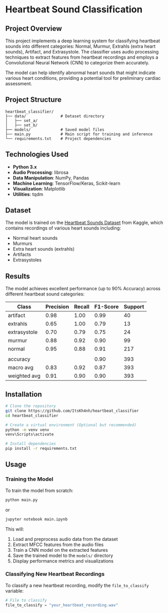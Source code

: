 
# Heartbeat Sound Classification

## Project Overview
This project implements a deep learning system for classifying heartbeat sounds into different categories: Normal, Murmur, Extrahls (extra heart sounds), Artifact, and Extrasystole. The classifier uses audio processing techniques to extract features from heartbeat recordings and employs a Convolutional Neural Network (CNN) to categorize them accurately.

The model can help identify abnormal heart sounds that might indicate various heart conditions, providing a potential tool for preliminary cardiac assessment.

## Project Structure
```
heartbeat_classifier/
├── data/               # Dataset directory
│   ├── set_a/          
│   ├── set_b/          
├── models/             # Saved model files
├── main.py             # Main script for training and inference
└── requirements.txt    # Project dependencies
```

## Technologies Used
- **Python 3.x**
- **Audio Processing**: librosa
- **Data Manipulation**: NumPy, Pandas
- **Machine Learning**: TensorFlow/Keras, Scikit-learn
- **Visualization**: Matplotlib
- **Utilities**: tqdm

## Dataset
The model is trained on the [Heartbeat Sounds Dataset](https://www.kaggle.com/datasets/kinguistics/heartbeat-sounds) from Kaggle, which contains recordings of various heart sounds including:
- Normal heart sounds
- Murmurs
- Extra heart sounds (extrahls)
- Artifacts
- Extrasystoles

## Results
The model achieves excellent performance (up to 90% Accuracy) across different heartbeat sound categories:

| Class       | Precision | Recall | F1-Score | Support |
|-------------|-----------|--------|----------|---------|
| artifact    | 0.98      | 1.00   | 0.99     | 40      |
| extrahls    | 0.65      | 1.00   | 0.79     | 13      |
| extrasystole| 0.70      | 0.79   | 0.75     | 24      |
| murmur      | 0.88      | 0.92   | 0.90     | 99      |
| normal      | 0.95      | 0.88   | 0.91     | 217     |
|             |           |        |          |         |
| accuracy    |           |        | 0.90     | 393     |
| macro avg   | 0.83      | 0.92   | 0.87     | 393     |
| weighted avg| 0.91      | 0.90   | 0.90     | 393     |

## Installation

```bash
# Clone the repository
git clone https://github.com/ItsKh4nh/heartbeat_classifier
cd heartbeat_classifier

# Create a virtual environment (Optional but recommended)
python -m venv venv
venv\Scripts\activate

# Install dependencies
pip install -r requirements.txt
```

## Usage

### Training the Model
To train the model from scratch:

```bash
python main.py
```
or
```bash
jupyter notebook main.ipynb
```

This will:
1. Load and preprocess audio data from the dataset
2. Extract MFCC features from the audio files
3. Train a CNN model on the extracted features
4. Save the trained model to the `models/` directory
5. Display performance metrics and visualizations

### Classifying New Heartbeat Recordings
To classify a new heartbeat recording, modify the `file_to_classify` variable:

```python
# File to classify
file_to_classify = "your_heartbeat_recording.wav"
```